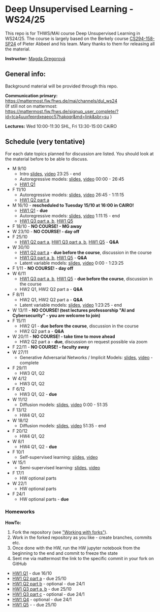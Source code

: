 # Deep Unsupervised Learning - WS24/25

This repo is for THWS/MAI course Deep Unsupervised Learning in WS24/25. The course is largely based on the Berkely course [CS294-158-SP24](https://sites.google.com/view/berkeley-cs294-158-sp24/home) of Pieter Abbeel and his team. Many thanks to them for releasing all the material.

**Instructor:** [Magda Gregorová](mailto:magda.gregorova@thws.de)

## General info:

Background material will be provided through this repo.

**Communication primary:** https://mattermost.fiw.fhws.de/mai/channels/dul_ws24  
(If still not on mattermost: https://mattermost.fiw.fhws.de/signup_user_complete/?id=tca4uuxfeprdxeaeoc57hakqqr&md=link&sbr=su )

**Lectures:** Wed 10:00-11:30 SHL, Fri 13:30-15:00 CAIRO

## Schedule (very tentative)

For each date topics planned for discussion are listed. You should look at the material before to be able to discuss.

* M 9/10
  * Intro [slides](https://drive.google.com/file/d/1j0BCV2ye9feD_u-rya5yhIE72p8mqbFc/view?usp=drive_link), [video](https://www.youtube.com/watch?v=tFR6Likf4VI) 23:25 - end
  * Autoregressive models: [slides](https://drive.google.com/file/d/10nR2_g1x2kUMnpwmCm1bF9WUpoYe92fX/view?usp=drive_link), [video](https://www.youtube.com/watch?v=2ojJUSMf-_g) 00:00 - 26:45
  * [HW1 Q1](homeworks/hw1/hw1_Q1.ipynb)
* F 11/10
  * Autoregressive models: [slides](https://drive.google.com/file/d/10nR2_g1x2kUMnpwmCm1bF9WUpoYe92fX/view?usp=drive_link), [video](https://www.youtube.com/watch?v=2ojJUSMf-_g) 26:45 - 1:11:15
  * [HW1 Q2 part a](homeworks/hw1/hw1_Q2_a.ipynb)
* M 16/10 - **rescheduled to Tuesday 15/10 at 16:00 in CAIRO!**
  * [HW1 Q1](homeworks/hw1/hw1_Q1.ipynb) - **due**
  * Autoregressive models: [slides](https://drive.google.com/file/d/10nR2_g1x2kUMnpwmCm1bF9WUpoYe92fX/view?usp=drive_link), [video](https://www.youtube.com/watch?v=2ojJUSMf-_g) 1:11:15 - end
  * [HW1 Q3 part a, b](homeworks/hw1/hw1_Q3_ab.ipynb), [HW1 Q5](homeworks/hw1/hw1_Q5.ipynb)
* F 18/10 - **NO COURSE! - MG away**
* W 23/10 - **NO COURSE! - day off**
* F 25/10
  * [HW1 Q2 part a](homeworks/hw1/hw1_Q2_a.ipynb), [HW1 Q3 part a, b](homeworks/hw1/hw1_Q3_ab.ipynb), [HW1 Q5](homeworks/hw1/hw1_Q5.ipynb) - **Q&A**
* W 30/10
  * [HW1 Q2 part a](homeworks/hw1/hw1_Q2_a.ipynb) - **due before the course**, discussion in the course
  * [HW1 Q3 part a, b](homeworks/hw1/hw1_Q3_ab.ipynb), [HW1 Q5](homeworks/hw1/hw1_Q5.ipynb) -  **Q&A**
  * Latent variable models: [slides](https://drive.google.com/file/d/1yt2oIqUL4aXUKBX1en7VaYRcN-ZjMwtD/view?usp=drive_link), [video](https://www.youtube.com/watch?v=NlIqjtbjjRE) 0:00 - 1:23:25 
* F 1/11 - **NO COURSE! - day off** 
* W 6/11
  * [HW1 Q3 part a, b](homeworks/hw1/hw1_Q3_ab.ipynb), [HW1 Q5](homeworks/hw1/hw1_Q5.ipynb) - **due before the course**, discussion in the course
  * HW2 Q1, HW2 Q2 part a - **Q&A**
* F 8/11
  * HW2 Q1, HW2 Q2 part a - **Q&A**
  * Latent variable models: [slides](https://drive.google.com/file/d/1yt2oIqUL4aXUKBX1en7VaYRcN-ZjMwtD/view?usp=drive_link), [video](https://www.youtube.com/watch?v=NlIqjtbjjRE) 1:23:25 - end
* W 13/11 - **NO COURSE! (test lectures professorship "AI and Cybersecurity" - you are welcome to join)**
* F 15/11
  * HW2 Q1 - **due before the course**, discussion in the course
  * HW2 Q2 part a - **Q&A**
* W 20/11 - **NO COURSE! - take time to move ahead**
  * HW2 Q2 part a - **due**, discussion on request possible via zoom
* F 22/11 - **NO COURSE! - faculty away**
* W 27/11
  * Generative Adversarial Networks / Implicit Models: [slides](https://drive.google.com/file/d/1yTNsk6swCp1pnuFVCarNPbuGmfOan_dN/view?usp=drive_link), [video](https://www.youtube.com/watch?v=lFAHPJS2HHc) - complete
* F 29/11
  * HW3 Q1, Q2
* W 4/12
  * HW3 Q1, Q2
* F 6/12
  * HW3 Q1, Q2 - **due**
* W 11/12
  * Diffusion models: [slides](https://drive.google.com/file/d/1JfY5gh8VmUksB4AT2qKg_C0roMtLieGA/view?usp=drive_link), [video](https://www.youtube.com/watch?v=DsEDMjdxOv4) 0:00 - 51:35
* F 13/12
  * HW4 Q1, Q2
* W 18/12
  * Diffusion models: [slides](https://drive.google.com/file/d/1JfY5gh8VmUksB4AT2qKg_C0roMtLieGA/view?usp=drive_link), [video](https://www.youtube.com/watch?v=DsEDMjdxOv4) 51:35 - end
* F 20/12
  * HW4 Q1, Q2
* W 8/1
  * HW4 Q1, Q2 - **due**
* F 10/1
  * Self-supervised learning: [slides](https://drive.google.com/file/d/1EwLaYmlTB0GbjviVUAmek3JPBWCQ00ZO/view?usp=drive_link), [video](https://youtu.be/s6xh6oKq1C0)
* W 15/1
  * Semi-supervised learning: [slides](https://drive.google.com/file/d/1EwLaYmlTB0GbjviVUAmek3JPBWCQ00ZO/view?usp=drive_link), [video](https://youtu.be/s6xh6oKq1C0)
* F 17/1
  * HW optional parts
* W 22/1
  * HW optional parts
* F 24/1
  * HW optional parts - **due**


### Homeworks

**HowTo:** 
1. Fork the repository (see ["Working with forks"](https://docs.github.com/en/pull-requests/collaborating-with-pull-requests/working-with-forks)).
2. Work in the forked repository as you like - create branches, commits etc.
3. Once done with the HW, run the HW jupyter notebook from the beginning to the end and commit to freeze the state
4. Sent me via mattermost the link to the specific commit in your fork on GitHub

* [HW1 Q1](homeworks/hw1/hw1_Q1.ipynb) - due 16/10
* [HW1 Q2 part a](homeworks/hw1/hw1_Q2_a.ipynb) - due 25/10
* [HW1 Q2 part b](homeworks/hw1/hw1_Q2_b_optional.ipynb) - optional - due 24/1
* [HW1 Q3 part a, b](homeworks/hw1/hw1_Q3_ab.ipynb) - due 25/10
* [HW1 Q3 part c](homeworks/hw1/hw1_Q3_c_optional.ipynb) - optional - due 24/1
* [HW1 Q4](homeworks/hw1/hw1_Q4_optional.ipynb) - optional - due 24/1
* [HW1 Q5](homeworks/hw1/hw1_Q5.ipynb) -  - due 25/10


